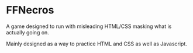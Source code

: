 # FFNecros

A game designed to run with misleading HTML/CSS masking what is actually going on.

Mainly designed as a way to practice HTML and CSS as well as Javascript.
